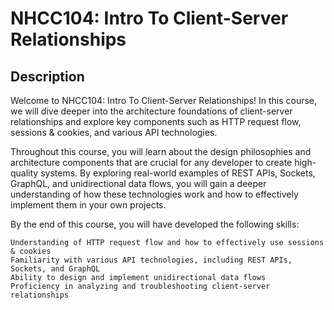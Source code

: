 # NHCC104: Intro To Client-Server Relationships

## Description

Welcome to NHCC104: Intro To Client-Server Relationships! In this course, we will dive deeper into the architecture foundations of client-server relationships and explore key components such as HTTP request flow, sessions & cookies, and various API technologies.

Throughout this course, you will learn about the design philosophies and architecture components that are crucial for any developer to create high-quality systems. By exploring real-world examples of REST APIs, Sockets, GraphQL, and unidirectional data flows, you will gain a deeper understanding of how these technologies work and how to effectively implement them in your own projects.

By the end of this course, you will have developed the following skills:

    Understanding of HTTP request flow and how to effectively use sessions & cookies
    Familiarity with various API technologies, including REST APIs, Sockets, and GraphQL
    Ability to design and implement unidirectional data flows
    Proficiency in analyzing and troubleshooting client-server relationships
